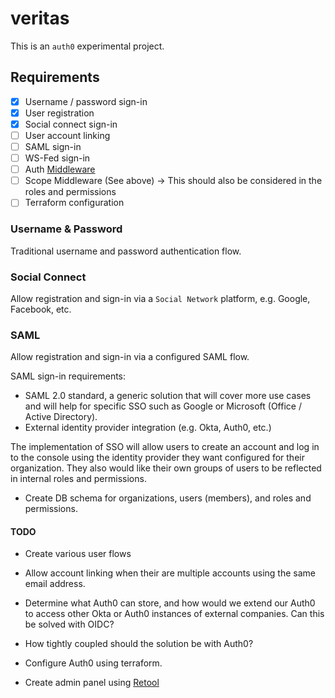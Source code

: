# veritas

This is an `auth0` experimental project.

## Requirements

- [x] Username / password sign-in
- [x] User registration
- [x] Social connect sign-in
- [ ] User account linking
- [ ] SAML sign-in
- [ ] WS-Fed sign-in
- [ ] Auth [Middleware](https://www.npmjs.com/package/express-oauth2-jwt-bearer)
- [ ] Scope Middleware (See above) -> This should also be considered in the roles and permissions
- [ ] Terraform configuration

### Username & Password

Traditional username and password authentication flow.

### Social Connect

Allow registration and sign-in via a `Social Network` platform, e.g. Google, Facebook, etc.

### SAML

Allow registration and sign-in via a configured SAML flow.

SAML sign-in requirements:

- SAML 2.0 standard, a generic solution that will cover more use cases and will help for specific
  SSO such as Google or Microsoft (Office / Active Directory).
- External identity provider integration (e.g. Okta, Auth0, etc.)

The implementation of SSO will allow users to create an account and log in to the console using the
identity provider they want configured for their organization. They also would like their own groups
of users to be reflected in internal roles and permissions.

- Create DB schema for organizations, users (members), and roles and permissions.

#### TODO

- Create various user flows
- Allow account linking when their are multiple accounts using the same email address.
- Determine what Auth0 can store, and how would we extend our Auth0 to access other Okta or Auth0
  instances of external companies. Can this be solved with OIDC?
- How tightly coupled should the solution be with Auth0?

- Configure Auth0 using terraform.

- Create admin panel using [Retool](https://retool.com/)
